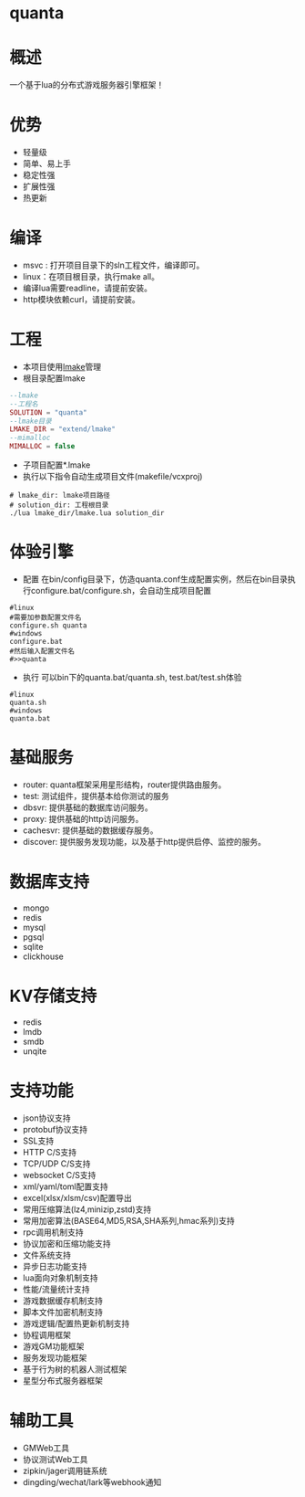 # quanta

# 概述
一个基于lua的分布式游戏服务器引擎框架！

# 优势
- 轻量级
- 简单、易上手
- 稳定性强
- 扩展性强
- 热更新

# 编译
- msvc : 打开项目目录下的sln工程文件，编译即可。
- linux：在项目根目录，执行make all。
- 编译lua需要readline，请提前安装。
- http模块依赖curl，请提前安装。

# 工程
- 本项目使用[lmake](https://github.com/xiyoo0812/lmake.git)管理
- 根目录配置lmake
```lua
--lmake
--工程名
SOLUTION = "quanta"
--lmake目录
LMAKE_DIR = "extend/lmake"
--mimalloc
MIMALLOC = false
```
- 子项目配置*.lmake
- 执行以下指令自动生成项目文件(makefile/vcxproj)
```shell
# lmake_dir: lmake项目路径
# solution_dir: 工程根目录
./lua lmake_dir/lmake.lua solution_dir
```

# 体验引擎
- 配置
在bin/config目录下，仿造quanta.conf生成配置实例，然后在bin目录执行configure.bat/configure.sh，会自动生成项目配置
```shell
#linux
#需要加参数配置文件名
configure.sh quanta
#windows
configure.bat
#然后输入配置文件名
#>>quanta
```
- 执行
可以bin下的quanta.bat/quanta.sh, test.bat/test.sh体验
```shell
#linux
quanta.sh
#windows
quanta.bat
```

# 基础服务
- router: quanta框架采用星形结构，router提供路由服务。
- test: 测试组件，提供基本给你测试的服务
- dbsvr: 提供基础的数据库访问服务。
- proxy: 提供基础的http访问服务。
- cachesvr: 提供基础的数据缓存服务。
- discover: 提供服务发现功能，以及基于http提供启停、监控的服务。

# 数据库支持
- mongo
- redis
- mysql
- pgsql
- sqlite
- clickhouse

# KV存储支持
- redis
- lmdb
- smdb
- unqite

# 支持功能
- json协议支持
- protobuf协议支持
- SSL支持
- HTTP C/S支持
- TCP/UDP C/S支持
- websocket C/S支持
- xml/yaml/toml配置支持
- excel(xlsx/xlsm/csv)配置导出
- 常用压缩算法(lz4,minizip,zstd)支持
- 常用加密算法(BASE64,MD5,RSA,SHA系列,hmac系列)支持
- rpc调用机制支持
- 协议加密和压缩功能支持
- 文件系统支持
- 异步日志功能支持
- lua面向对象机制支持
- 性能/流量统计支持
- 游戏数据缓存机制支持
- 脚本文件加密机制支持
- 游戏逻辑/配置热更新机制支持
- 协程调用框架
- 游戏GM功能框架
- 服务发现功能框架
- 基于行为树的机器人测试框架
- 星型分布式服务器框架

# 辅助工具
- GMWeb工具
- 协议测试Web工具
- zipkin/jager调用链系统
- dingding/wechat/lark等webhook通知
